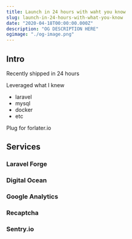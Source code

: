 ```yaml
---
title: Launch in 24 hours with waht you know
slug: launch-in-24-hours-with-what-you-know
date: "2020-04-18T00:00:00.000Z"
description: "OG DESCRIPTION HERE"
ogimage: "./og-image.png"
---
```


## Intro

Recently shipped in 24 hours

Leveraged what I knew

- laravel
- mysql
- docker
- etc

Plug for forlater.io

## Services

### Laravel Forge

### Digital Ocean

### Google Analytics

### Recaptcha

### Sentry.io
